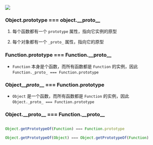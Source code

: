 ![](https://cdn.jsdelivr.net/gh/t122760862/blogimg@main/202210171511053.png)

### Object.prototype === object.\_\_proto\_\_

1. 每个函数都有一个 `prototype` 属性，指向它实例的原型

2. 每个对象都有一个 `_proto_` 属性，指向它的原型

### Function.prototype === Function.\_\_proto\_\_

* `Function` 本身是个函数，而所有函数都是 `Function` 的实例，因此`Function._proto_ === Function.prototype`

### Object\_\__proto_\_\_ === Function.prototype

* `Object` 是一个函数，而所有函数都是 `Function` 的实例，因此 `Object._proto_ === Function.prototype`

###  Object.\_\_proto\_\_ === Function.\_\_proto\_\_

```js

Object.getPrototypeOf(Function) === Function.prototype

Object.getPrototypeOf(Object) === Object.getPrototypeOf(Function)

```